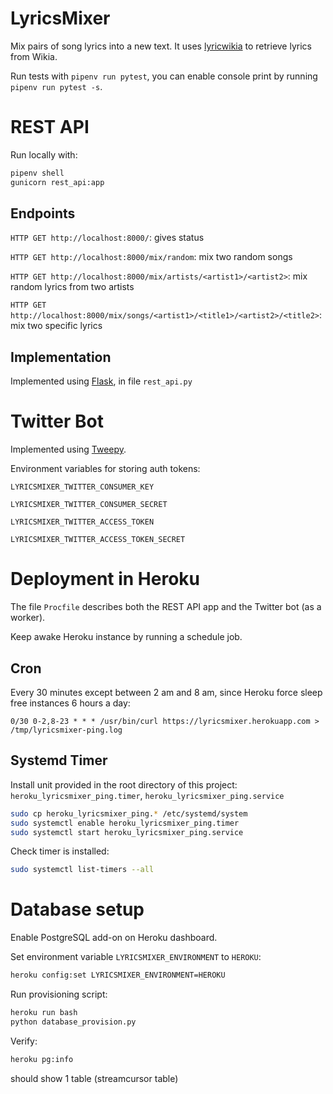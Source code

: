 # LyricsMixer
Mix pairs of song lyrics into a new text. It uses [lyricwikia](https://github.com/enricobacis/lyricwikia) to retrieve lyrics from Wikia.

Run tests with `pipenv run pytest`, you can enable console print by running `pipenv run pytest -s`.


# REST API
Run locally with:

```bash
pipenv shell
gunicorn rest_api:app
```


## Endpoints

`HTTP GET http://localhost:8000/`: gives status

`HTTP GET http://localhost:8000/mix/random`: mix two random songs

`HTTP GET http://localhost:8000/mix/artists/<artist1>/<artist2>`: mix random lyrics from two artists

`HTTP GET http://localhost:8000/mix/songs/<artist1>/<title1>/<artist2>/<title2>`: mix two specific lyrics


## Implementation
Implemented using [Flask](https://palletsprojects.com/p/flask/), in file `rest_api.py`


# Twitter Bot
Implemented using [Tweepy](https://www.tweepy.org/).

Environment variables for storing auth tokens:

`LYRICSMIXER_TWITTER_CONSUMER_KEY`

`LYRICSMIXER_TWITTER_CONSUMER_SECRET`

`LYRICSMIXER_TWITTER_ACCESS_TOKEN`

`LYRICSMIXER_TWITTER_ACCESS_TOKEN_SECRET`


# Deployment in Heroku
The file `Procfile` describes both the REST API app and the Twitter bot (as a worker).

Keep awake Heroku instance by running a schedule job.

## Cron
Every 30 minutes except between 2 am and 8 am, since Heroku force sleep free instances 6 hours a day:

`0/30 0-2,8-23 * * * /usr/bin/curl https://lyricsmixer.herokuapp.com > /tmp/lyricsmixer-ping.log`

## Systemd Timer
Install unit provided in the root directory of this project: `heroku_lyricsmixer_ping.timer`, `heroku_lyricsmixer_ping.service`

```bash
sudo cp heroku_lyricsmixer_ping.* /etc/systemd/system
sudo systemctl enable heroku_lyricsmixer_ping.timer
sudo systemctl start heroku_lyricsmixer_ping.service
```

Check timer is installed:

```bash
sudo systemctl list-timers --all
```

# Database setup
Enable PostgreSQL add-on on Heroku dashboard.


Set environment variable `LYRICSMIXER_ENVIRONMENT` to `HEROKU`:

```bash
heroku config:set LYRICSMIXER_ENVIRONMENT=HEROKU
```

Run provisioning script:

```bash
heroku run bash
python database_provision.py
```


Verify:

```bash
heroku pg:info
```

should show 1 table (streamcursor table)
